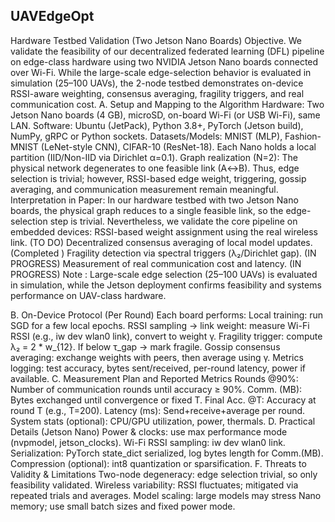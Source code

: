 ## UAVEdgeOpt


Hardware Testbed Validation (Two Jetson Nano Boards)
Objective. We validate the feasibility of our decentralized federated learning (DFL) pipeline on edge-class hardware using two NVIDIA Jetson Nano boards connected over Wi-Fi. While the large-scale edge-selection behavior is evaluated in simulation (25–100 UAVs), the 2-node testbed demonstrates on-device RSSI-aware weighting, consensus averaging, fragility triggers, and real communication cost.
A. Setup and Mapping to the Algorithm
Hardware: Two Jetson Nano boards (4 GB), microSD, on-board Wi-Fi (or USB Wi-Fi), same LAN.
Software: Ubuntu (JetPack), Python 3.8+, PyTorch (Jetson build), NumPy, gRPC or Python sockets.
Datasets/Models: MNIST (MLP), Fashion-MNIST (LeNet-style CNN), CIFAR-10 (ResNet-18). Each Nano holds a local partition (IID/Non-IID via Dirichlet α=0.1).
Graph realization (N=2): The physical network degenerates to one feasible link (A↔B). Thus, edge selection is trivial; however, RSSI-based edge weight, triggering, gossip averaging, and communication measurement remain meaningful.
Interpretation in Paper: In our hardware testbed with two Jetson Nano boards, the physical graph reduces to a single feasible link, so the edge-selection step is trivial. Nevertheless, we validate the core pipeline on embedded devices:
RSSI-based weight assignment using the real wireless link. (TO DO)
Decentralized consensus averaging of local model updates. (Completed )
Fragility detection via spectral triggers (λ₂/Dirichlet gap). (IN PROGRESS)
Measurement of real communication cost and latency. (IN PROGRESS)
Note : Large-scale edge selection (25–100 UAVs) is evaluated in simulation, while the Jetson deployment confirms feasibility and systems performance on UAV-class hardware.
 
 
 



B. On-Device Protocol (Per Round)
Each board performs:
Local training: run SGD for a few local epochs.
RSSI sampling → link weight: measure Wi-Fi RSSI (e.g., iw dev wlan0 link), convert to weight γ.
Fragility trigger: compute λ₂ = 2 * w_{12}. If below τ_gap → mark fragile.
Gossip consensus averaging: exchange weights with peers, then average using γ.
Metrics logging: test accuracy, bytes sent/received, per-round latency, power if available.
C. Measurement Plan and Reported Metrics
Rounds @90%: Number of communication rounds until accuracy ≥ 90%.
Comm. (MB): Bytes exchanged until convergence or fixed T.
Final Acc. @T: Accuracy at round T (e.g., T=200).
Latency (ms): Send+receive+average per round.
System stats (optional): CPU/GPU utilization, power, thermals.
D. Practical Details (Jetson Nano)
Power & clocks: use max performance mode (nvpmodel, jetson_clocks).
Wi-Fi RSSI sampling: iw dev wlan0 link.
Serialization: PyTorch state_dict serialized, log bytes length for Comm.(MB).
Compression (optional): int8 quantization or sparsification.
F. Threats to Validity & Limitations
Two-node degeneracy: edge selection trivial, so only feasibility validated.
Wireless variability: RSSI fluctuates; mitigated via repeated trials and averages.
Model scaling: large models may stress Nano memory; use small batch sizes and fixed power mode.

